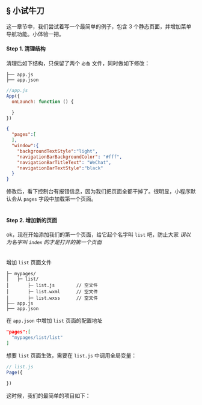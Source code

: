 ## <a>&sect; 小试牛刀</a>
这一章节中，我们尝试着写一个最简单的例子，包含 3 个静态页面，并增加菜单导航功能。小体验一把。  

#### Step 1. 清理结构   
清理后如下结构，只保留了两个 `必备` 文件，同时做如下修改：  
```
├── app.js
├── app.json
```
```js
//app.js
App({
  onLaunch: function () {

  }
})
```
```json
{
  "pages":[
  ],
  "window":{
    "backgroundTextStyle":"light",
    "navigationBarBackgroundColor": "#fff",
    "navigationBarTitleText": "WeChat",
    "navigationBarTextStyle":"black"
  }
}
```
修改后，看下控制台有报错信息，因为我们把页面全都干掉了。很明显，小程序默认会从 `pages` 字段中加载第一个页面。  
<br>  
#### Step 2. 增加新的页面
ok，现在开始添加我们的第一个页面，给它起个名字叫 `list` 吧，防止大家 *误以为名字叫 `index` 的才是打开的第一个页面*  
<br>   
增加 `list` 页面文件  
```
├─ mypages/
│   ├─ list/
│       ├─ list.js        // 空文件
│       ├─ list.wxml      // 空文件
│       ├─ list.wxss      // 空文件
├── app.js
├── app.json
```  

在 `app.json` 中增加 `list` 页面的配置地址
```json
"pages":[
  "mypages/list/list"  
]
```  

想要 `list` 页面生效，需要在 `list.js` 中调用全局变量：
```js
// list.js
Page({

})
```  

这时候，我们的最简单的项目如下：

